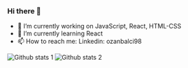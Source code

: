 ### Hi there 👋

- 🔭 I’m currently working on JavaScript, React, HTML-CSS
- 🌱 I’m currently learning React
- 📫 How to reach me: Linkedin: ozanbalci98

![Github stats 1](https://github-readme-stats.vercel.app/api?username=ozanbalcii&show_icons=true&theme=gradient) 
![Github stats 2](https://github-readme-stats.vercel.app/api?username=ozanbalcii&show_icons=true&theme=radical)



